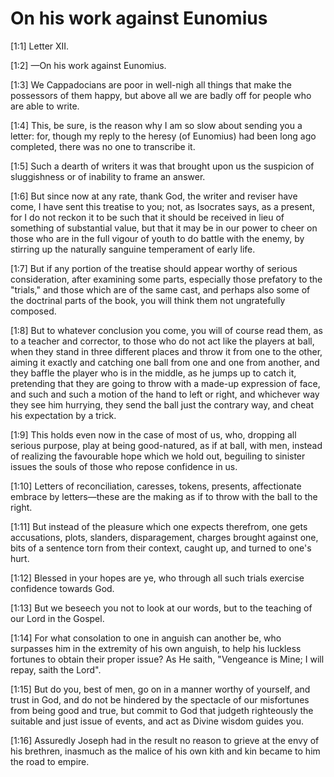 # On his work against Eunomius

[1:1] Letter XII.

[1:2] —On his work against Eunomius.

[1:3] We Cappadocians are poor in well-nigh all things that make the possessors of them happy, but above all we are badly off for people who are able to write.

[1:4] This, be sure, is the reason why I am so slow about sending you a letter: for, though my reply to the heresy (of Eunomius) had been long ago completed, there was no one to transcribe it.

[1:5] Such a dearth of writers it was that brought upon us the suspicion of sluggishness or of inability to frame an answer.

[1:6] But since now at any rate, thank God, the writer and reviser have come, I have sent this treatise to you; not, as Isocrates says, as a present, for I do not reckon it to be such that it should be received in lieu of something of substantial value, but that it may be in our power to cheer on those who are in the full vigour of youth to do battle with the enemy, by stirring up the naturally sanguine temperament of early life.

[1:7] But if any portion of the treatise should appear worthy of serious consideration, after examining some parts, especially those prefatory to the "trials," and those which are of the same cast, and perhaps also some of the doctrinal parts of the book, you will think them not ungratefully composed.

[1:8] But to whatever conclusion you come, you will of course read them, as to a teacher and corrector, to those who do not act like the players at ball, when they stand in three different places and throw it from one to the other, aiming it exactly and catching one ball from one and one from another, and they baffle the player who is in the middle, as he jumps up to catch it, pretending that they are going to throw with a made-up expression of face, and such and such a motion of the hand to left or right, and whichever way they see him hurrying, they send the ball just the contrary way, and cheat his expectation by a trick.

[1:9] This holds even now in the case of most of us, who, dropping all serious purpose, play at being good-natured, as if at ball, with men, instead of realizing the favourable hope which we hold out, beguiling to sinister issues the souls of those who repose confidence in us.

[1:10] Letters of reconciliation, caresses, tokens, presents, affectionate embrace by letters—these are the making as if to throw with the ball to the right.

[1:11] But instead of the pleasure which one expects therefrom, one gets accusations, plots, slanders, disparagement, charges brought against one, bits of a sentence torn from their context, caught up, and turned to one's hurt.

[1:12] Blessed in your hopes are ye, who through all such trials exercise confidence towards God.

[1:13] But we beseech you not to look at our words, but to the teaching of our Lord in the Gospel.

[1:14] For what consolation to one in anguish can another be, who surpasses him in the extremity of his own anguish, to help his luckless fortunes to obtain their proper issue? As He saith, "Vengeance is Mine; I will repay, saith the Lord".

[1:15] But do you, best of men, go on in a manner worthy of yourself, and trust in God, and do not be hindered by the spectacle of our misfortunes from being good and true, but commit to God that judgeth righteously the suitable and just issue of events, and act as Divine wisdom guides you.

[1:16] Assuredly Joseph had in the result no reason to grieve at the envy of his brethren, inasmuch as the malice of his own kith and kin became to him the road to empire.

